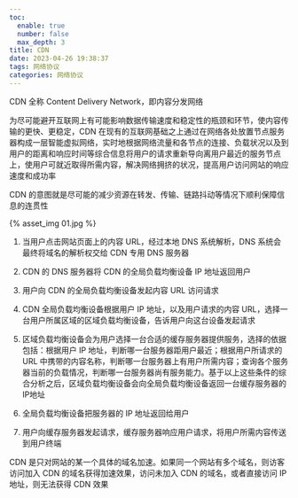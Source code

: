 ```yaml
---
toc:
  enable: true
  number: false
  max_depth: 3
title: CDN
date: 2023-04-26 19:38:37
tags: 网络协议
categories: 网络协议
---
```


CDN 全称 Content Delivery Network，即内容分发网络

为尽可能避开互联网上有可能影响数据传输速度和稳定性的瓶颈和环节，使内容传输的更快、更稳定，CDN 在现有的互联网基础之上通过在网络各处放置节点服务器构成一层智能虚拟网络，实时地根据网络流量和各节点的连接、负载状况以及到用户的距离和响应时间等综合信息将用户的请求重新导向离用户最近的服务节点上，使用户可就近取得所需内容，解决网络拥挤的状况，提高用户访问网站的响应速度和成功率

CDN 的意图就是尽可能的减少资源在转发、传输、链路抖动等情况下顺利保障信息的连贯性

{% asset_img 01.jpg %}

1. 当用户点击网站页面上的内容 URL，经过本地 DNS 系统解析，DNS 系统会最终将域名的解析权交给 CDN 专用 DNS 服务器

2. CDN 的 DNS 服务器将 CDN 的全局负载均衡设备 IP 地址返回用户

3. 用户向 CDN 的全局负载均衡设备发起内容 URL 访问请求

4. CDN 全局负载均衡设备根据用户 IP 地址，以及用户请求的内容 URL，选择一台用户所属区域的区域负载均衡设备，告诉用户向这台设备发起请求

5. 区域负载均衡设备会为用户选择一台合适的缓存服务器提供服务，选择的依据包括：根据用户 IP 地址，判断哪一台服务器距用户最近；根据用户所请求的 URL 中携带的内容名称，判断哪一台服务器上有用户所需内容；查询各个服务器当前的负载情况，判断哪一台服务器尚有服务能力。基于以上这些条件的综合分析之后，区域负载均衡设备会向全局负载均衡设备返回一台缓存服务器的IP地址

6. 全局负载均衡设备把服务器的 IP 地址返回给用户

7. 用户向缓存服务器发起请求，缓存服务器响应用户请求，将用户所需内容传送到用户终端

CDN 是只对网站的某一个具体的域名加速。如果同一个网站有多个域名，则访客访问加入 CDN 的域名获得加速效果，访问未加入 CDN 的域名，或者直接访问 IP 地址，则无法获得 CDN 效果